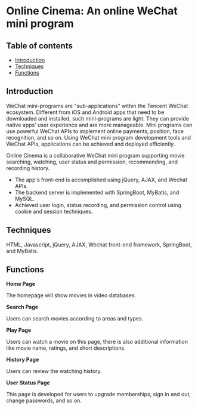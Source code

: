# Online Cinema: An online WeChat mini program

## Table of contents
* [Introduction](#Introduction)
* [Techniques](#Techniques)
* [Functions](#Functions)

## Introduction

WeChat mini-programs are "sub-applications" within the Tencent WeChat ecosystem. Different from iOS and Android apps that need to be downloaded and installed, such mini-programs are light. They can provide native apps' user experience and are more manageable. Mini programs can use powerful WeChat APIs to implement online payments, position, face recognition, and so on. Using WeChat mini program development tools and WeChat APIs, applications can be achieved and deployed efficiently. 

Online Cinema is a collaborative WeChat mini program supporting movie searching, watching, user status and permission, recommending, and recording history. 
* The app's front-end is accomplished using jQuery, AJAX, and Wechat APIs. 
* The backend server is implemented with SpringBoot, MyBatis, and MySQL. 
* Achieved user login, status recording, and permission control using cookie and session techniques. 

## Techniques

HTML, Javascript, jQuery, AJAX, Wechat front-end framework, SpringBoot, and MyBatis. 

## Functions

**Home Page**

The homepage will show movies in video databases. 

**Search Page**

Users can search movies according to areas and types. 


**Play Page**

Users can watch a movie on this page, there is also additional information like movie name, ratings, and short descriptions.


**History Page**

Users can review the watching history. 

**User Status Page**

This page is developed for users to upgrade memberships, sign in and out, change passwords, and so on. 

